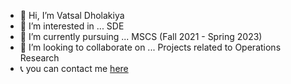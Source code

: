 - 👋 Hi, I’m Vatsal Dholakiya
- 👀 I’m interested in ... SDE
- 🌱 I’m currently pursuing ... MSCS (Fall 2021 - Spring 2023)
- 💞️ I’m looking to collaborate on ... Projects related to Operations Research
- 📞 you can contact me [here](https://share.hsforms.com/12PDBJXTvRFKUMK5UGPE1vwcrygq)

<!---
vatsaldholakiya/vatsaldholakiya is a ✨ special ✨ repository because its `README.md` (this file) appears on your GitHub profile.
You can click the Preview link to take a look at your changes.
--->
